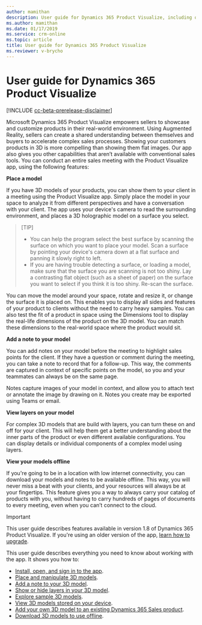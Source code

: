 ```yaml
---
author: mamithan
description: User guide for Dynamics 365 Product Visualize, including opening and signing in to the app, placing and manipulating 3D models, adding notes, adding your own 3D models, and exploring sample 3D models
ms.author: mamithan
ms.date: 01/17/2019
ms.service: crm-online
ms.topic: article
title: User guide for Dynamics 365 Product Visualize
ms.reviewer: v-brycho
---
```


# User guide for Dynamics 365 Product Visualize

[!INCLUDE [cc-beta-prerelease-disclaimer](../includes/cc-beta-prerelease-disclaimer.md)]

Microsoft Dynamics 365 Product Visualize empowers sellers to showcase and customize products in their real-world environment. Using Augmented Reality, sellers can create a shared understanding between themselves and buyers to accelerate complex sales processes. Showing your customers products in 3D is more compelling than showing them flat images. Our app also gives you other capabilities that aren’t available with conventional sales tools. You can conduct an entire sales meeting with the Product Visualize app, using the following features:

**Place a model**

If you have 3D models of your products, you can show them to your client in a meeting using the Product Visualize app. Simply place the model in your space to analyze it from different perspectives and have a conversation with your client. The app uses your device's camera to read the surrounding environment, and places a 3D holographic model on a surface you select.

> [TIP]
> - You can help the program select the best surface by scanning the surface on which you want to place your model. Scan a surface by pointing your device's camera down at a flat surface and panning it slowly right to left. 
> - If you are having trouble detecting a surface, or loading a model, make sure that the surface you are scanning is not too shiny. Lay a contrasting flat object (such as a sheet of paper) on the surface you want to select if you think it is too shiny. Re-scan the surface.

You can move the model around your space, rotate and resize it, or change the surface it is placed on. This enables you to display all sides and features of your product to clients without the need to carry heavy samples. You can also test the fit of a product in space using the Dimensions tool to display the real-life dimensions of the product on the 3D model. You can match these dimensions to the real-world space where the product would sit.

**Add a note to your model**

You can add notes on your model before the meeting to highlight sales points for the client. If they have a question or comment during the meeting, you can take a note to record that for a follow-up. This way, the comments are captured in context of specific points on the model, so you and your teammates can always be on the same page.

Notes capture images of your model in context, and allow you to attach text or annotate the image by drawing on it. Notes you create may be exported using Teams or email.

**View layers on your model**

For complex 3D models that are build with layers, you can turn these on and off for your client. This will help them get a better understanding about the inner parts of the product or even different available configurations. You can display details or individual components of a complex model using layers. 

**View your models offline**

If you're going to be in a location with low internet connectivity, you can download your models and notes to be available offline. This way, you will never miss a beat with your clients, and your resources will always be at your fingertips. This feature gives you a way to always carry your catalog of products with you, without having to carry hundreds of pages of documents to every meeting, even when you can’t connect to the cloud.


> [!IMPORTANT]
> This user guide describes features available in version 1.8 of Dynamics 365 Product Visualize. If you're using an older version of the app, [learn how to upgrade](sign-in.md).

This user guide describes everything you need to know about working with the app. It shows you how to:

- [Install, open, and sign in to the app](sign-in.md).<br>
- [Place and manipulate 3D models](manipulate-models.md).<br>
- [Add a note to your 3D model](add-note.md).<br>
- [Show or hide layers in your 3D model](layers.md).<br>
- [Explore sample 3D models](explore-samples.md).<br>
- [View 3D models stored on your device](browse-models.md).<br>
- [Add your own 3D model to an existing Dynamics 365 Sales product](add-model.md).<br>
- [Download 3D models to use offline](download-models.md).

